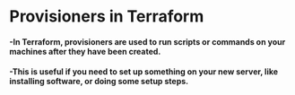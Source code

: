 # Provisioners in Terraform
#### -In Terraform, provisioners are used to run scripts or commands on your machines after they have been created.
#### -This is useful if you need to set up something on your new server, like installing software, or doing some setup steps.
